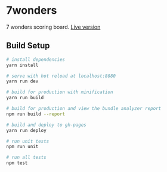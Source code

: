 # 7wonders

7 wonders scoring board. [Live version](https://tmhn89.github.io/7wonders)

## Build Setup

``` bash
# install dependencies
yarn install

# serve with hot reload at localhost:8080
yarn run dev

# build for production with minification
yarn run build

# build for production and view the bundle analyzer report
npm run build --report

# build and deploy to gh-pages
yarn run deploy

# run unit tests
npm run unit

# run all tests
npm test
```
